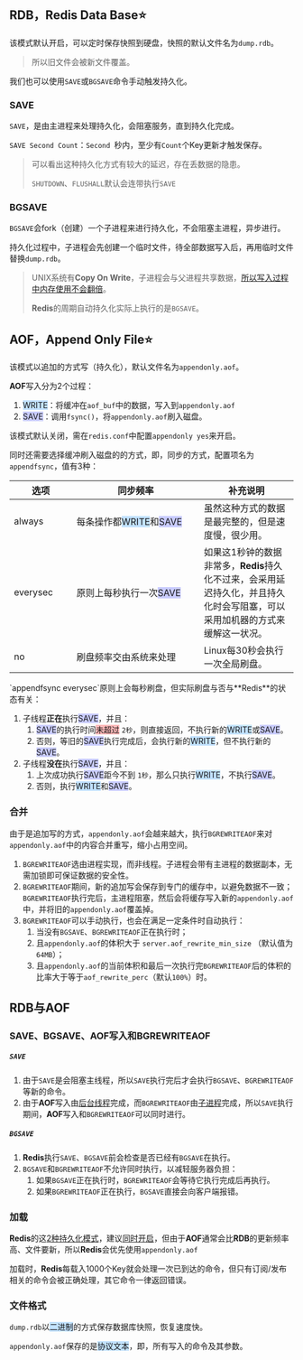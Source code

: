 ## RDB，Redis Data Base⭐

该模式默认开启，可以定时保存快照到硬盘，快照的默认文件名为`dump.rdb`。

> 所以旧文件会被新文件覆盖。

我们也可以使用`SAVE`或`BGSAVE`命令手动触发持久化。

### SAVE

`SAVE`，是由主进程来处理持久化，会阻塞服务，直到持久化完成。

`SAVE Second Count`：`Second `秒内，至少有`Count`个Key更新才触发保存。

> 可以看出这种持久化方式有较大的延迟，存在丢数据的隐患。
>
> `SHUTDOWN`、`FLUSHALL`默认会连带执行`SAVE`

### BGSAVE

`BGSAVE`会fork（创建）一个子进程来进行持久化，不会阻塞主进程，异步进行。

持久化过程中，子进程会先创建一个临时文件，待全部数据写入后，再用临时文件替换`dump.rdb`。

> UNIX系统有**Copy On Write**，子进程会与父进程共享数据，[所以写入过程中内存使用不会翻倍](https://www.cnblogs.com/shangxiaofei/p/5535428.html)。
>
> **Redis**的周期自动持久化实际上执行的是`BGSAVE`。



## AOF，Append Only File⭐

该模式以追加的方式写（持久化），默认文件名为`appendonly.aof`。

**AOF**写入分为2个过程：

1. <span style=background:#c2e2ff>WRITE</span>：将缓冲在`aof_buf`中的数据，写入到`appendonly.aof`
2. <span style=background:#c9ccff>SAVE</span>：调用`fsync()`，将`appendonly.aof`刷入磁盘。

该模式默认关闭，需在`redis.conf`中配置`appendonly yes`来开启。

同时还需要选择缓冲刷入磁盘的的方式，即，同步的方式，配置项名为`appendfsync`，值有3种：

<table>
   <thead>
      <tr>
         <th style="width: 95px">选项</th>
         <th style="width: 210px">同步频率</th>
         <th style="width: auto">补充说明</th>
      </tr>
   </thead>
   <tbody>
      <tr>
         <td>always</td>
         <td>每条操作都<span style=background:#c2e2ff>WRITE</span>和<span style=background:#c9ccff>SAVE</span></td>
         <td>虽然这种方式的数据是最完整的，但是速度慢，很少用。</td>
      </tr>
      <tr>
         <td>everysec</td>
         <td>原则上每秒执行一次<span style=background:#c9ccff>SAVE</span></td>
         <td>如果这1秒钟的数据非常多，<span style="font-weight: bolder">Redis</span>持久化不过来，会采用延迟持久化，并且持久化时会写阻塞，可以采用加机器的方式来缓解这一状况。</td>
      </tr>
      <tr>
         <td>no</td>
         <td>刷盘频率交由系统来处理</td>
         <td>Linux每30秒会执行一次全局刷盘。</td>
      </tr>
   </tbody>
</table>
`appendfsync everysec`原则上会每秒刷盘，但实际刷盘与否与**Redis**的状态有关：

1. 子线程**正在**执行<span style=background:#c9ccff>SAVE</span>，并且：
   1. <span style=background:#c9ccff>SAVE</span>的执行时间<span style=background:#ffb8b8>未超过</span> `2秒`，则直接返回，不执行新的<span style=background:#c2e2ff>WRITE</span>或<span style=background:#c9ccff>SAVE</span>。
   2. 否则，等旧的<span style=background:#c9ccff>SAVE</span>执行完成后，会执行新的<span style=background:#c2e2ff>WRITE</span>，但不执行新的<span style=background:#c9ccff>SAVE</span>。
2. 子线程**没在**执行<span style=background:#c9ccff>SAVE</span>，并且：
   1. 上次成功执行<span style=background:#c9ccff>SAVE</span>距今不到 `1秒`，那么只执行<span style=background:#c2e2ff>WRITE</span>，不执行<span style=background:#c9ccff>SAVE</span>。
   2. 否则，执行<span style=background:#c2e2ff>WRITE</span>和<span style=background:#c9ccff>SAVE</span>。

### 合并

由于是追加写的方式，`appendonly.aof`会越来越大，执行`BGREWRITEAOF`来对`appendonly.aof`中的内容合并重写，缩小占用空间。

1. `BGREWRITEAOF`选由进程实现，而非线程。子进程会带有主进程的数据副本，无需加锁即可保证数据的安全性。
2. `BGREWRITEAOF`期间，新的追加写会保存到专门的缓存中，以避免数据不一致；`BGREWRITEAOF`执行完后，主进程阻塞，然后会将缓存写入新的`appendonly.aof`中，并将旧的`appendonly.aof`覆盖掉。
3. `BGREWRITEAOF`可以手动执行，也会在满足一定条件时自动执行：
   1. 当没有`BGSAVE`、`BGREWRITEAOF`正在执行时；
   2. 且`appendonly.aof`的体积大于 `server.aof_rewrite_min_size` （默认值为`64MB`）；
   3. 且`appendonly.aof`的当前体积和最后一次执行完`BGREWRITEAOF`后的体积的比率大于等于`aof_rewrite_perc`（默认`100%`）时。



## RDB与AOF

### SAVE、BGSAVE、AOF写入和BGREWRITEAOF

##### `SAVE`

1. 由于`SAVE`是会阻塞主线程，所以`SAVE`执行完后才会执行`BGSAVE`、`BGREWRITEAOF`等新的命令。
2. 由于**AOF**写入由<u>后台线程</u>完成，而`BGREWRITEAOF`由<u>子进程</u>完成，所以`SAVE`执行期间，**AOF**写入和`BGREWRITEAOF`可以同时进行。

##### `BGSAVE`

1. **Redis**执行`SAVE`、`BGSAVE`前会检查是否已经有`BGSAVE`在执行。
2. `BGSAVE`和`BGREWRITEAOF`不允许同时执行，以减轻服务器负担：
   1. 如果`BGSAVE`正在执行时，`BGREWRITEAOF`会等待它执行完成后再执行。
   2. 如果`BGREWRITEAOF`正在执行，`BGSAVE`直接会向客户端报错。

### 加载

**Redis**的这[2种持久化模式](https://blog.csdn.net/weixin_42683679/article/details/81092985)，建议[同时开启](https://blog.csdn.net/ThinkWon/article/details/103522351)，但由于**AOF**通常会比**RDB**的更新频率高、文件要新，所以**Redis**会优先使用`appendonly.aof`

加载时，**Redis**每载入1000个Key就会处理一次已到达的命令，但只有订阅/发布相关的命令会被正确处理，其它命令一律返回错误。

### 文件格式

`dump.rdb`以<span style=background:#c2e2ff>二进制</span>的方式保存数据库快照，恢复速度快。

`appendonly.aof`保存的是<span style=background:#c2e2ff>协议文本</span>，即，所有写入的命令及其参数。

